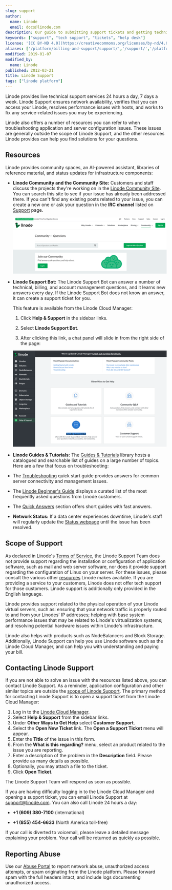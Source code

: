 ```yaml
---
slug: support
author:
  name: Linode
  email: docs@linode.com
description: Our guide to submitting support tickets and getting technical support.
keywords: ["support", "tech support", "tickets", "help desk"]
license: '[CC BY-ND 4.0](https://creativecommons.org/licenses/by-nd/4.0)'
aliases: ['/platform/billing-and-support/support/','/support/','/platform/support/','/platform/billing-and-support/support-classic-manager/','/platform/billing-and-support/support-new-manager/']
modified: 2019-01-07
modified_by:
  name: Linode
published: 2012-03-21
title: Linode Support
tags: ["linode platform"]
---
```


Linode provides live technical support services 24 hours a day, 7 days a week. Linode Support ensures network availability, verifies that you can access your Linode, resolves performance issues with hosts, and works to fix any service-related issues you may be experiencing.

Linode also offers a number of resources you can refer to when troubleshooting application and server configuration issues. These issues are generally outside the scope of Linode Support, and the other resources Linode provides can help you find solutions for your questions.

## Resources

Linode provides community spaces, an AI-powered assistant, libraries of reference material, and status updates for infrastructure components:

-   **Linode Community and the Community Site:** Customers and staff discuss the projects they're working on in the [Linode Community Site](/community/questions/). You can search this site to see if your issue has already been addressed there. If you can't find any existing posts related to your issue, you can create a new one or ask your question in the **IRC channel** listed on [Support](https://www.linode.com/support/) page.

    ![Linode Community Site](community-site-header.png "Linode Community Site")

-   **Linode Support Bot:** The Linode Support Bot can answer a number of technical, billing, and account management questions, and it learns new answers every day. If the Linode Support Bot does not know an answer, it can create a support ticket for you.

    This feature is available from the Linode Cloud Manager:

    1.  Click **Help & Support** in the sidebar links.

    1.  Select **Linode Support Bot**.

    1.  After clicking this link, a chat panel will slide in from the right side of the page:

    ![Accessing the Linode Support Bot from the Manager](linode-support-bot.png "Accessing the Linode Support Bot from the Manager")

-   **Linode Guides & Tutorials:** The [Guides & Tutorials](/docs/) library hosts a catalogued and searchable list of guides on a large number of topics. Here are a few that focus on troubleshooting:

  - The [Troubleshooting](/docs/guides/troubleshooting-overview/) quick start guide provides answers for common server connectivity and management issues.

  - The [Linode Beginner's Guide](/docs/guides/linode-beginners-guide/) displays a curated list of the most frequently asked questions from Linode customers.

  - The [Quick Answers](/docs/quick-answers/) section offers short guides with fast answers.

-   **Network Status:** If a data center experiences downtime, Linode's staff will regularly update the [Status webpage](http://status.linode.com/) until the issue has been resolved.

## Scope of Support

As declared in Linode's [Terms of Service](https://www.linode.com/tos), the Linode Support Team does not provide support regarding the installation or configuration of application software, such as mail and web server software, nor does it provide support regarding the configuration of Linux on your server. For these issues, please consult the various other [resources](#resources) Linode makes available. If you are providing a service to your customers, Linode does not offer tech support for those customers. Linode support is additionally only provided in the English language.

Linode provides support related to the physical operation of your Linode virtual servers, such as: ensuring that your network traffic is properly routed to and from your Linodes' IP addresses; helping with base system performance issues that may be related to Linode's virtualization systems; and resolving potential hardware issues within Linode's infrastructure.

Linode also helps with products such as NodeBalancers and Block Storage. Additionally, Linode Support can help you use Linode software such as the Linode Cloud Manager, and can help you with understanding and paying your bill.


## Contacting Linode Support

If you are not able to solve an issue with the resources listed above, you can contact Linode Support. As a reminder, application configuration and other similar topics are outside the [scope of Linode Support](#scope-of-support). The primary method for contacting Linode Support is to open a support ticket from the Linode Cloud Manager:

1.  Log in to the [Linode Cloud Manager](https://cloud.linode.com).
1.  Select **Help & Support** from the sidebar links.
1.  Under **Other Ways to Get Help** select **Customer Support**.
1.  Select the **Open New Ticket** link. The **Open a Support Ticket** menu will appear.
1.  Enter the **Title** of the issue in this form.
1.  From the **What is this regarding?** menu, select an product related to the issue you are reporting.
1.  Enter a description of the problem in the **Description** field. Please provide as many details as possible.
1.  Optionally, you may attach a file to the ticket.
1.  Click **Open Ticket**.

The Linode Support Team will respond as soon as possible.

If you are having difficulty logging in to the Linode Cloud Manager and opening a support ticket, you can email Linode Support at <support@linode.com>. You can also call Linode 24 hours a day:

- **+1 (609) 380-7100** (international)

- **+1 (855) 454-6633** (North America toll-free)

If your call is diverted to voicemail, please leave a detailed message explaining your problem. Your call will be returned as quickly as possible.

## Reporting Abuse

Use our [Abuse Portal](https://www.linode.com/legal-abuse/) to report network abuse, unauthorized access attempts, or spam originating from the Linode platform. Please forward spam with the full headers intact, and include logs documenting unauthorized access.
